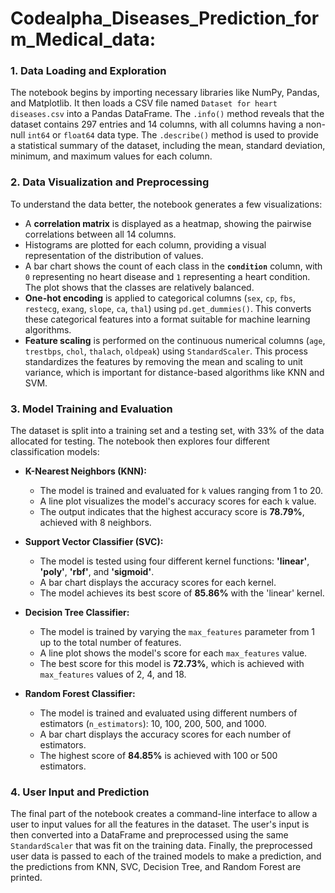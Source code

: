# Codealpha_Diseases_Prediction_form_Medical_data:

### 1. Data Loading and Exploration
The notebook begins by importing necessary libraries like NumPy, Pandas, and Matplotlib. It then loads a CSV file named `Dataset for heart diseases.csv` into a Pandas DataFrame. The `.info()` method reveals that the dataset contains 297 entries and 14 columns, with all columns having a non-null `int64` or `float64` data type. The `.describe()` method is used to provide a statistical summary of the dataset, including the mean, standard deviation, minimum, and maximum values for each column.

### 2. Data Visualization and Preprocessing
To understand the data better, the notebook generates a few visualizations:
- A **correlation matrix** is displayed as a heatmap, showing the pairwise correlations between all 14 columns.
- Histograms are plotted for each column, providing a visual representation of the distribution of values.
- A bar chart shows the count of each class in the **`condition`** column, with `0` representing no heart disease and `1` representing a heart condition. The plot shows that the classes are relatively balanced.
- **One-hot encoding** is applied to categorical columns (`sex`, `cp`, `fbs`, `restecg`, `exang`, `slope`, `ca`, `thal`) using `pd.get_dummies()`. This converts these categorical features into a format suitable for machine learning algorithms.
- **Feature scaling** is performed on the continuous numerical columns (`age`, `trestbps`, `chol`, `thalach`, `oldpeak`) using `StandardScaler`. This process standardizes the features by removing the mean and scaling to unit variance, which is important for distance-based algorithms like KNN and SVM.

### 3. Model Training and Evaluation
The dataset is split into a training set and a testing set, with 33% of the data allocated for testing. The notebook then explores four different classification models:

- **K-Nearest Neighbors (KNN):**
  - The model is trained and evaluated for `k` values ranging from 1 to 20.
  - A line plot visualizes the model's accuracy scores for each `k` value.
  - The output indicates that the highest accuracy score is **78.79%**, achieved with 8 neighbors.

- **Support Vector Classifier (SVC):**
  - The model is tested using four different kernel functions: **'linear'**, **'poly'**, **'rbf'**, and **'sigmoid'**.
  - A bar chart displays the accuracy scores for each kernel.
  - The model achieves its best score of **85.86%** with the 'linear' kernel.

- **Decision Tree Classifier:**
  - The model is trained by varying the `max_features` parameter from 1 up to the total number of features.
  - A line plot shows the model's score for each `max_features` value.
  - The best score for this model is **72.73%**, which is achieved with `max_features` values of 2, 4, and 18.

- **Random Forest Classifier:**
  - The model is trained and evaluated using different numbers of estimators (`n_estimators`): 10, 100, 200, 500, and 1000.
  - A bar chart displays the accuracy scores for each number of estimators.
  - The highest score of **84.85%** is achieved with 100 or 500 estimators.

### 4. User Input and Prediction
The final part of the notebook creates a command-line interface to allow a user to input values for all the features in the dataset. The user's input is then converted into a DataFrame and preprocessed using the same `StandardScaler` that was fit on the training data. Finally, the preprocessed user data is passed to each of the trained models to make a prediction, and the predictions from KNN, SVC, Decision Tree, and Random Forest are printed.
